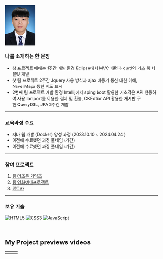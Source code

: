 <img align="center" src="https://github.com/Tyrano1129/Tyrano1129/blob/3e184fa4aef4a9ee7dee1e4e09a6ef3963f4bd83/upload/%EB%B0%98%EB%AA%85%ED%95%A8.jpg?raw=true" width="100"/>
<br>

### 나를 소개하는 한 문장 
- 첫 프로젝트 때에는 1주간 개발 환경 Eclipse에서 MVC 패턴과 curd의 기초 웹 서블릿 개발
- 첫 팀 프로젝트 2주간 Jquery 사용 방식과 ajax 비동기 통신 대한 이해, NaverMaps 통한 지도 표시
- 2번째 팀 프로젝트 개발 환경 Intellij에서 sping boot 활용한 기초적은 API 연동하여 사용 Iamport를 이용한 결제 및 환불, CKEdtior API 활용한 게시판 구현 QueryDSL, JPA 3주간 개발
--- 

### 교육과정 수료 
* 자바 웹 개발 (Docker) 양성 과정 (2023.10.10 ~ 2024.04.24 )
* 이전에 수료했던 과정 풀네임 (기간)
* 이전에 수료했던 과정 풀네임 (기간)

---

### 참여 프로젝트 
1. [팀 더조은 게임즈](https://www.notion.so/e5b9b3b048104d71880d2cf50aff2949)
2. [팀 영화예매프로젝트](https://www.notion.so/4-kobis-ba174932b1ee40b79bddb9a47d35ba67)
3. [랜트카](https://www.notion.so/Rantcar-c9bf016575a149f3a30b934215b0d83f)

---

### 보유 기술 

![HTML5](https://img.shields.io/badge/-HTML5-F05032?style=for-the-badge&logo=html5&logoColor=ffffff)
![CSS3](https://img.shields.io/badge/-CSS3-007ACC?style=for-the-badge&logo=css3)
![JavaScript](https://img.shields.io/badge/-JavaScript-%23F7DF1C?style=for-the-badge&logo=javascript&logoColor=000000&labelColor=%23F7DF1C&color=%23FFCE5A)


<br>

<h2>My Project previews videos</h2>
<table>
  <tbody>
    <tr>
      <td>
<!--         <a href="https://www.youtube.com/본인프로젝트시연유트브" title="프로젝트1"> -->
<!--           <img align="center" src="https://github.com/yeonmitc/yeonmitc/assets/82494535/9730f131-3bc9-4543-9260-360bb960fec4" width="300px" > -->
        </a>
      </td>
      <td>
<!--       <a href="https://www.youtube.com/본인프로젝트시연유트브" title="프로젝트2"> -->
<!--           <img align="center" src="https://github.com/yeonmitc/yeonmitc/blob/main/upload/profile.PNG?raw=true" width="300px" > -->
        </a>
      </td>
      <td>
<!--        <a href="https://www.youtube.com/본인프로젝트시연유트브" title="프로젝트3"> -->
<!--           <img align="center" src="https://github.com/yeonmitc/yeonmitc/blob/main/upload/profile.PNG?raw=true" width="300px" > -->
        </a>
      </td>
    </tr>
  </tbody>
</table>

<br/>
<br/>
